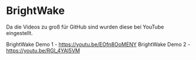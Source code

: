 # BrightWake

Da die Videos zu groß für GitHub sind wurden diese bei YouTube eingestellt.

BrightWake Demo 1 - https://youtu.be/EOfn8OoMENY
BrightWake Demo 2 - https://youtu.be/RGl_4YAI5VM
